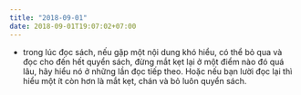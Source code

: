 ```yaml
---
title: "2018-09-01"
date: 2018-09-01T19:07:02+07:00
---
```


* trong lúc đọc sách, nếu gặp một nội dung khó hiểu, có thể bỏ qua và đọc cho đến hết quyển sách, đừng mắt kẹt lại ở một điểm nào đó quá lâu, hãy hiểu nó ở những lần đọc tiếp theo. Hoặc nếu bạn lười đọc lại thì hiểu một ít còn hơn là mắt kẹt, chán và bỏ luôn quyển sách.
